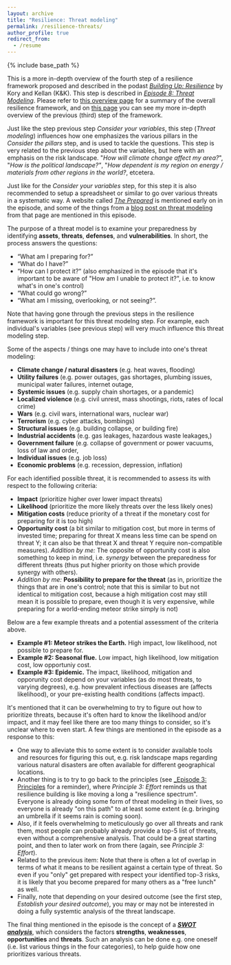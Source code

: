 ```yaml
---
layout: archive
title: "Resilience: Threat modeling"
permalink: /resilience-threats/
author_profile: true
redirect_from:
  - /resume
---
```


{% include base_path %}

This is a more in-depth overview of the fourth step of a resilience framework proposed and described in the podast [_Building Up: Resilience_](https://shows.acast.com/building-up-resilience) by Kory and Kellan (K&K). This step is described in [_Episode 8: Threat Modeling_](https://shows.acast.com/building-up-resilience/episodes/episode-8-threat-modeling). Please refer to [this overview page](https://aleksispi.github.io/resilience) for a summary of the overall resilience framework, and on [this page](https://aleksispi.github.io/resilience-variables/) you can see my more in-depth overview of the previous (third) step of the framework.

Just like the step previous step _Consider your variables_, this step (_Threat modeling_) influences how one emphasizes the various pillars in the _Consider the pillars_ step, and is used to tackle the questions. This step is very related to the previous step about the variables, but here with an emphasis on the risk landscape. "_How will climate change affect my area?_", "_How is the political landscape?"_, "_How dependent is my region on energy / materials from other regions in the world?_, etcetera.

Just like for the _Consider your variables_ step, for this step it is also recommended to setup a spreadsheet or similar to go over various threats in a systematic way. A website called
[_The Prepared_](https://theprepared.com/) is mentioned early on in the episode, and some of the things from a [blog post on threat modeling](https://theprepared.com/forum/thread/an-introduction-to-threat-modeling/) from that page are mentioned in this episode.

The purpose of a threat model is to examine your preparedness by identifying **assets**, **threats**, **defenses**, and **vulnerabilities**. In short, the process answers the questions:

- “What am I preparing for?”
- “What do I have?”
- “How can I protect it?“ (also emphasized in the episode that it's important to be aware of "How am I unable to protect it?", i.e. to know what's in one's control)
- “What could go wrong?”
- “What am I missing, overlooking, or not seeing?”.

Note that having gone through the previous steps in the resilience framework is important for this threat modelng step. For example, each individual's variables (see previous step) will very much influence this threat modeling step. 

Some of the aspects / things one may have to include into one's threat modeling:

- **Climate change / natural disasters** (e.g. heat waves, flooding)
- **Utility failures** (e.g. power outages, gas shortages, plumbing issues, municipal water failures, internet outage, 
- **Systemic issues** (e.g. supply chain shortages, or a pandemic)
- **Localized violence** (e.g. civil unrest, mass shootings, riots, rates of local crime)
- **Wars** (e.g. civil wars, international wars, nuclear war)
- **Terrorism** (e.g. cyber attacks, bombings)
- **Structural issues** (e.g. building collapse, or building fire)
- **Industrial accidents** (e.g. gas leakages, hazardous waste leakages,)
- **Government failure** (e.g. collapse of government or power vacuums, loss of law and order, 
- **Individual issues** (e.g. job loss)
- **Economic problems** (e.g. recession, depression, inflation)

For each identified possible threat, it is recommended to assess its with respect to the following criteria:

- **Impact** (prioritize higher over lower impact threats)
- **Likelihood** (prioritize the more likely threats over the less likely ones)
- **Mitigation costs** (reduce priority of a threat if the monetary cost for preparing for it is too high)
- **Opportunity cost** (a bit similar to mitigation cost, but more in terms of invested time; preparing for threat X means less time can be spend on threat Y; it can also be that threat X and threat Y require non-compatible measures). _Addition by me:_ The opposite of opportunity cost is also something to keep in mind, i.e. _synergy_ between the preparedness for different threats (thus put higher priority on those which provide synergy with others).
- _Addition by me:_ **Possibility to prepare for the threat** (as in, prioritize the things that are in one's control; note that this is similar to but not identical to mitigation cost, because a high mitigation cost may still mean it is possible to prepare, even though it is very expensive, while preparing for a world-ending meteor strike simply is not)

Below are a few example threats and a potential assessment of the criteria above.

- **Example #1: Meteor strikes the Earth.** High impact, low likelihood, not possible to prepare for.
- **Example #2: Seasonal flue.** Low impact, high likelihood, low mitigation cost, low opportuniy cost.
- **Example #3: Epidemic.** The impact, likelihood, mitigation and opporunity cost depend on your variables (as do most threats, to varying degrees), e.g. how prevalent infectious diseases are (affects likelihood), or your pre-existing health conditions (affects impact).

It's mentioned that it can be overwhelming to try to figure out how to prioritize threats, because it's often hard to know the likelihood and/or impact, and it may feel like there are too many things to consider, so it's unclear where to even start. A few things are mentioned in the episode as a response to this:

- One way to alleviate this to some extent is to consider available tools and resources for figuring this out, e.g. risk landscape maps regarding various natural disasters are often available for different geographical locations.
- Another thing is to try to go back to the principles (see [_Episode 3: Principles](https://shows.acast.com/building-up-resilience/episodes/episode-3-principles) for a reminder), where _Principle 3: Effort_ reminds us that resilience building is like moving a long a "resilience spectrum". Everyone is already doing some form of threat modeling in their lives, so everyone is already "on this path" to at least some extent (e.g. bringing an umbrella if it seems rain is coming soon).
- Also, if it feels overwhelming to meticulously go over all threats and rank them, most people can probably already provide a top-5 list of threats, even without a comprehensive analysis. That could be a great starting point, and then to later work on from there (again, see _Principle 3: Effort_).
- Related to the previous item: Note that there is often a lot of overlap in terms of what it means to be resilient against a certain type of threat. So even if you "only" get prepared with respect your identified top-3 risks, it is likely that you become prepared for many others as a "free lunch" as well.
- Finally, note that depending on your desired outcome (see the first step, _Establish your desired outcome_), you may or may not be interested in doing a fully systemtic analysis of the threat landscape.

The final thing mentioned in the episode is the concept of a [**_SWOT analysis_**](https://en.wikipedia.org/wiki/SWOT_analysis), which considers the factors **strengths**, **weaknesses**, **opportunities** and **threats**. Such an analysis can be done e.g. one oneself (i.e. list various things in the four categories), to help guide how one prioritizes various threats.

